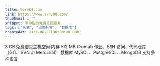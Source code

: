 ```yaml
---
title: Serv00.com
link: https://www.serv00.com/
thumbnail : ""
snippet: 革命性的免费托管服务
tags: ["托管", "动态托管", "数据库"]
createdAt: 2023-06-02T00:00:00.000Z
---
```

3 GB 免费虚拟主机空间
内存 512 MB
Crontab 作业、SSH 访问、代码仓库（GIT、SVN 和 Mercurial）
数据库 MySQL、PostgreSQL、MongoDB
支持多种语言